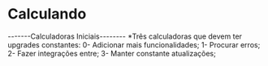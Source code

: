 # Calculando
 -------Calculadoras Iniciais--------
*Três calculadoras que devem ter upgrades constantes:
0- Adicionar mais funcionalidades;
1- Procurar erros;
2- Fazer integrações entre;
3- Manter constante atualizações;
